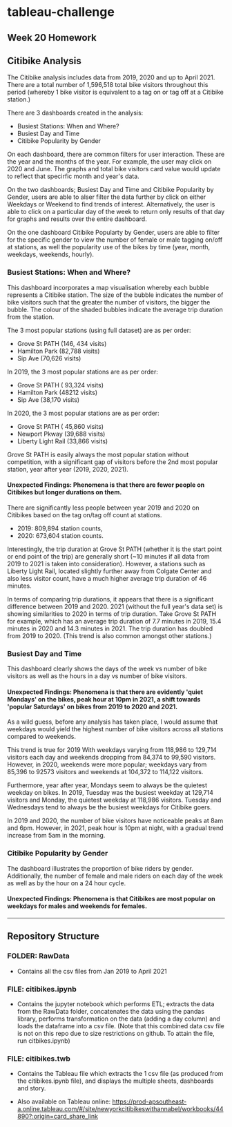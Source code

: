 # tableau-challenge
Week 20 Homework
---------------------------
## Citibike Analysis
The Citibike analysis includes data from 2019, 2020 and up to April 2021. There are a total number of 1,596,518 total bike visitors throughout this period (whereby 1 bike visitor is equivalent to a tag on or tag off at a Citibike station.)

There are 3 dashboards created in the analysis:
- Busiest Stations: When and Where?
- Busiest Day and Time
- Citibike Popularity by Gender

On each dashboard, there are common filters for user interaction. These are the year and the months of the year. 
For example, the user may click on 2020 and June. The graphs and total bike visitors card value would update to reflect that specirfic month and year's data.

On the two dashboards; Busiest Day and Time and Citibike Popularity by Gender, users are able to alser filter the data further by click on either Weekdays or Weekend to find trends of interest. Alternatively, the user is able to click on a particular day of the week to return only results of that day for graphs and results over the entire dashboard.

On the one dashboard Citibike Popularty by Gender, users are able to filter for the specific gender to view the number of female or male tagging on/off at stations, as well the popularity use of the bikes by time (year, month, weekdays, weekends, hourly).

### Busiest Stations: When and Where?
This dashboard incorporates a map visualisation whereby each bubble represents a Citibike station. The size of the bubble indicates the number of bike visitors such that the greater the number of visitors, the bigger the bubble. The colour of the shaded bubbles indicate the average trip duration from the station.

The 3 most popular stations (using full dataset) are as per order:
- Grove St PATH (146, 434 visits)
- Hamilton Park (82,788 visits)
- Sip Ave (70,626 visits)

In 2019, the 3 most popular stations are as per order:
- Grove St PATH ( 93,324 visits)
- Hamilton Park (48212 visits)
- Sip Ave (38,170 visits)

In 2020, the 3 most popular stations are as per order: 
- Grove St PATH ( 45,860 visits)
- Newport Pkway (39,688 visits)
- Liberty Light Rail (33,866 visits)

Grove St PATH is easily always the most popular station without competition, with a significant gap of visitors before the 2nd most popular station, year after year (2019, 2020, 2021). 
#### Unexpected Findings: Phenomena is that there are fewer people on Citibikes but longer durations on them.
There are significantly less people between year 2019 and 2020 on Citibikes based on the tag on/tag off count at stations. 
- 2019: 809,894 station counts, 
- 2020: 673,604 station counts.

Interestingly, the trip duration at Grove St PATH (whether it is the start point or end point of the trip) are generally short (~10 minutes if all data from 2019 to 2021 is taken into consideration). However, a stations such as Liberty Light Rail, located slightly further away from Colgate Center and also less visitor count, have a much higher average trip duration of 46 minutes. 

In terms of comparing trip durations, it appears that there is a significant difference between 2019 and 2020. 2021 (without the full year's data set) is showing similarities to 2020 in terms of trip duration.
Take Grove St PATH for example, which has an average trip duration of 7.7 minutes in 2019, 15.4 minutes in 2020 and 14.3 minutes in 2021. 
The trip duration has doubled from 2019 to 2020. (This trend is also common amongst other stations.)

### Busiest Day and Time
This dashboard clearly shows the days of the week vs number of bike visitors as well as the hours in a day vs number of bike visitors. 

#### Unexpected Findings: Phenomena is that there are evidently 'quiet Mondays' on the bikes, peak hour at 10pm in 2021, a shift towards 'popular Saturdays' on bikes from 2019 to 2020 and 2021.
As a wild guess, before any analysis has taken place, I would assume that weekdays would yield the highest number of bike visitors across all stations compared to weekends. 

This trend is true for 2019 With weekdays varying from 118,986 to 129,714 visitors each day and weekends dropping from 84,374 to 99,590 visitors. 
However, in 2020, weekends were more popular; weekdays vary from 85,396 to 92573 visitors and weekends at 104,372 to 114,122 visitors. 

Furthermore, year after year, Mondays seem to always be the quietest weekday on bikes. In 2019, Tuesday was the busiest weekday at 129,714 visitors and Monday, the quietest weekday at 118,986 visitors. Tuesday and Wednesdays tend to always be the busiest weekdays for Citibike goers. 

In 2019 and 2020, the number of bike visitors have noticeable peaks at 8am and 6pm. However, in 2021, peak hour is 10pm at night, with a gradual trend increase from 5am in the morning. 

### Citibike Popularity by Gender
The dashboard illustrates the proportion of bike riders by gender. Additionally, the number of female and male riders on each day of the week as well as by the hour on a 24 hour cycle. 

#### Unexpected Findings: Phenomena is that Citibikes are most popular on weekdays for males and weekends for females.





----------------------------
## Repository Structure
### FOLDER: RawData
- Contains all the csv files from Jan 2019 to April 2021

### FILE: citibikes.ipynb
- Contains the jupyter notebook which performs ETL; extracts the data from the RawData folder, concatenates the data using the pandas library, performs transformation on the data (adding a day column) and loads the dataframe into a csv file. (Note that this combined data csv file is not on this repo due to size restrictions on github. To attain the file, run citbikes.ipynb)

### FILE: citibikes.twb
- Contains the Tableau file which extracts the 1 csv file (as produced from the citibikes.ipynb file), and displays the multiple sheets, dashboards and story.
* Also available on Tableau online: https://prod-apsoutheast-a.online.tableau.com/#/site/newyorkcitibikeswithannabel/workbooks/44890?:origin=card_share_link







